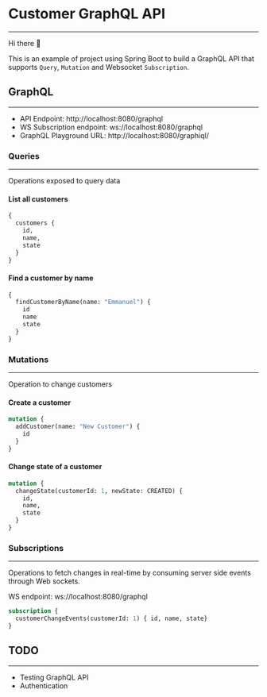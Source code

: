 # Customer GraphQL API
* * *
Hi there :wave:

This is an example of project using Spring Boot to build a GraphQL API that supports `Query`, `Mutation` and Websocket `Subscription`.

## GraphQL 
* * *

- API Endpoint: http://localhost:8080/graphql
- WS Subscription endpoint: ws://localhost:8080/graphql
- GraphQL Playground URL: http://localhost:8080/graphiql/

### Queries
* * *

Operations exposed to query data

#### List all customers
```graphql
{
  customers {
    id,
    name,
    state
  }
}
```

#### Find a customer by name
```graphql
{
  findCustomerByName(name: "Emmanuel") {
    id
    name
    state
  }
}
```
### Mutations
* * *

Operation to change customers

#### Create a customer
```graphql
mutation {
  addCustomer(name: "New Customer") {
    id
  }
}
```

#### Change state of a customer
```graphql
mutation {
  changeState(customerId: 1, newState: CREATED) {
    id,
    name,
    state
  }
}
```

### Subscriptions
* * *

Operations to fetch changes in real-time by consuming server side events through Web sockets.

WS endpoint: ws://localhost:8080/graphql

```graphql
subscription {
  customerChangeEvents(customerId: 1) { id, name, state}
}
```

## TODO
* * *
- Testing GraphQL API
- Authentication